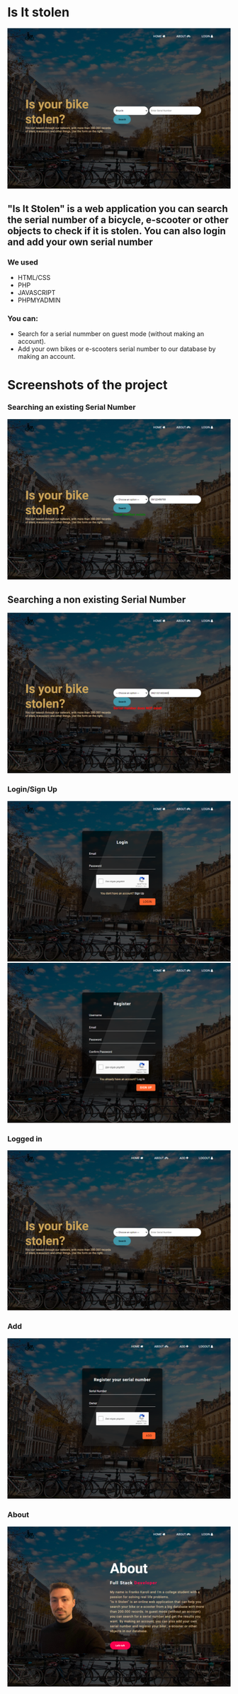 # Is It stolen

<img src="Is It Stolen/screenshots/home.png" />

## "Is It Stolen" is a web application you can search the serial number of a bicycle, e-scooter or other objects to check if it is stolen. You can also login and add your own serial number
### We used
- HTML/CSS
- PHP
- JAVASCRIPT
- PHPMYADMIN

### You can:
- Search for a serial nummber on guest mode (without making an account).
- Add your own bikes or e-scooters serial number to our database by making an account.

# Screenshots of the project

### Searching an existing Serial Number
<img src="Is It Stolen/screenshots/search.png" />

## Searching a non existing Serial Number
<img src="Is It Stolen/screenshots/search_wrong.png" />

### Login/Sign Up
<img src="Is It Stolen/screenshots/login.png" />
<img src="Is It Stolen/screenshots/signup.png" />

### Logged in
<img src="Is It Stolen/screenshots/logged_in.png" />

### Add
<img src="Is It Stolen/screenshots/add.png" />

### About
<img src="Is It Stolen/screenshots/about.png" />

